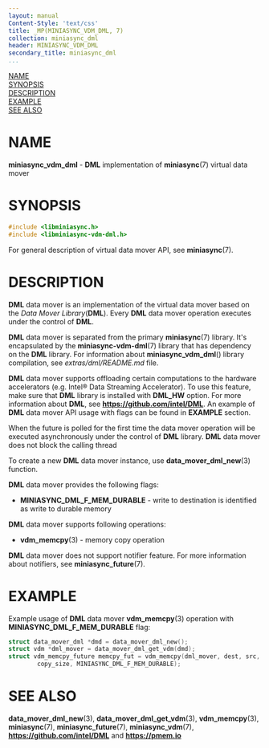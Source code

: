 ```yaml
---
layout: manual
Content-Style: 'text/css'
title: _MP(MINIASYNC_VDM_DML, 7)
collection: miniasync_dml
header: MINIASYNC_VDM_DML
secondary_title: miniasync_dml
...
```


[comment]: <> (SPDX-License-Identifier: BSD-3-Clause)
[comment]: <> (Copyright 2022, Intel Corporation)

[comment]: <> (miniasync_vdm_dml.7 -- man page for miniasync-vdm-dml API)

[NAME](#name)<br />
[SYNOPSIS](#synopsis)<br />
[DESCRIPTION](#description)<br />
[EXAMPLE](#example)<br />
[SEE ALSO](#see-also)<br />

# NAME #

**miniasync_vdm_dml** - **DML** implementation of **miniasync**(7) virtual data mover

# SYNOPSIS #

```c
#include <libminiasync.h>
#include <libminiasync-vdm-dml.h>
```

For general description of virtual data mover API, see **miniasync**(7).

# DESCRIPTION #

**DML** data mover is an implementation of the virtual data mover based on
the *Data Mover Library*(**DML**). Every **DML** data mover operation
executes under the control of **DML**.

**DML** data mover is separated from the primary **miniasync**(7) library. It's encapsulated
by the **miniasync-vdm-dml**(7) library that has dependency on the **DML** library.
For information about **miniasync_vdm_dml**() library compilation, see *extras/dml/README.md* file.

**DML** data mover supports offloading certain computations to the hardware
accelerators (e.g. Intel® Data Streaming Accelerator). To use this feature, make
sure that **DML** library is installed with **DML_HW** option.
For more information about **DML**, see **<https://github.com/intel/DML>**.
An example of **DML** data mover API usage with flags can be found in **EXAMPLE** section.

When the future is polled for the first time the data mover operation will be executed
asynchronously under the control of **DML** library. **DML** data mover does not
block the calling thread

To create a new **DML** data mover instance, use **data_mover_dml_new**(3) function.

**DML** data mover provides the following flags:

* **MINIASYNC_DML_F_MEM_DURABLE** - write to destination is identified as write to durable memory

**DML** data mover supports following operations:

* **vdm_memcpy**(3) - memory copy operation

**DML** data mover does not support notifier feature. For more information about
notifiers, see **miniasync_future**(7).

# EXAMPLE #

Example usage of **DML** data mover **vdm_memcpy**(3) operation with
**MINIASYNC_DML_F_MEM_DURABLE** flag:
```c
struct data_mover_dml *dmd = data_mover_dml_new();
struct vdm *dml_mover = data_mover_dml_get_vdm(dmd);
struct vdm_memcpy_future memcpy_fut = vdm_memcpy(dml_mover, dest, src,
		copy_size, MINIASYNC_DML_F_MEM_DURABLE);
```

# SEE ALSO #

**data_mover_dml_new**(3), **data_mover_dml_get_vdm**(3),
**vdm_memcpy**(3), **miniasync**(7), **miniasync_future**(7),
**miniasync_vdm**(7), **<https://github.com/intel/DML>**
and **<https://pmem.io>**
